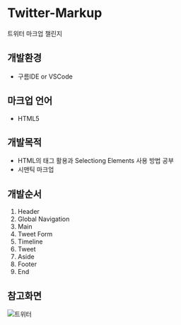 # Twitter-Markup
트위터 마크업 챌린지

## 개발환경
- 구름IDE or VSCode

## 마크업 언어
- HTML5

## 개발목적
- HTML의 태그 활용과 Selectiong Elements 사용 방법 공부
- 시맨틱 마크업 

## 개발순서

1. Header
2. Global Navigation
3. Main
4. Tweet Form
5. Timeline
6. Tweet
7. Aside
8. Footer
9. End

## 참고화면
![트위터](https://user-images.githubusercontent.com/87301268/127248932-519c085b-d96c-4788-88e2-d0b0551ae6e4.JPG)
